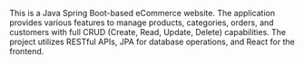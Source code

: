 This is a Java Spring Boot-based eCommerce website.
The application provides various features to manage products, categories, orders, and customers with full CRUD (Create, Read, Update, Delete) capabilities.
The project utilizes RESTful APIs, JPA for database operations, and React for the frontend.
